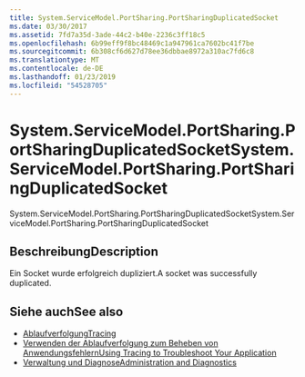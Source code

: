 ```yaml
---
title: System.ServiceModel.PortSharing.PortSharingDuplicatedSocket
ms.date: 03/30/2017
ms.assetid: 7fd7a35d-3ade-44c2-b40e-2236c3ff18c5
ms.openlocfilehash: 6b99eff9f8bc48469c1a947961ca7602bc41f7be
ms.sourcegitcommit: 6b308cf6d627d78ee36dbbae8972a310ac7fd6c8
ms.translationtype: MT
ms.contentlocale: de-DE
ms.lasthandoff: 01/23/2019
ms.locfileid: "54528705"
---
```

# <a name="systemservicemodelportsharingportsharingduplicatedsocket"></a><span data-ttu-id="d7e61-102">System.ServiceModel.PortSharing.PortSharingDuplicatedSocket</span><span class="sxs-lookup"><span data-stu-id="d7e61-102">System.ServiceModel.PortSharing.PortSharingDuplicatedSocket</span></span>
<span data-ttu-id="d7e61-103">System.ServiceModel.PortSharing.PortSharingDuplicatedSocket</span><span class="sxs-lookup"><span data-stu-id="d7e61-103">System.ServiceModel.PortSharing.PortSharingDuplicatedSocket</span></span>  
  
## <a name="description"></a><span data-ttu-id="d7e61-104">Beschreibung</span><span class="sxs-lookup"><span data-stu-id="d7e61-104">Description</span></span>  
 <span data-ttu-id="d7e61-105">Ein Socket wurde erfolgreich dupliziert.</span><span class="sxs-lookup"><span data-stu-id="d7e61-105">A socket was successfully duplicated.</span></span>  
  
## <a name="see-also"></a><span data-ttu-id="d7e61-106">Siehe auch</span><span class="sxs-lookup"><span data-stu-id="d7e61-106">See also</span></span>
- [<span data-ttu-id="d7e61-107">Ablaufverfolgung</span><span class="sxs-lookup"><span data-stu-id="d7e61-107">Tracing</span></span>](../../../../../docs/framework/wcf/diagnostics/tracing/index.md)
- [<span data-ttu-id="d7e61-108">Verwenden der Ablaufverfolgung zum Beheben von Anwendungsfehlern</span><span class="sxs-lookup"><span data-stu-id="d7e61-108">Using Tracing to Troubleshoot Your Application</span></span>](../../../../../docs/framework/wcf/diagnostics/tracing/using-tracing-to-troubleshoot-your-application.md)
- [<span data-ttu-id="d7e61-109">Verwaltung und Diagnose</span><span class="sxs-lookup"><span data-stu-id="d7e61-109">Administration and Diagnostics</span></span>](../../../../../docs/framework/wcf/diagnostics/index.md)
